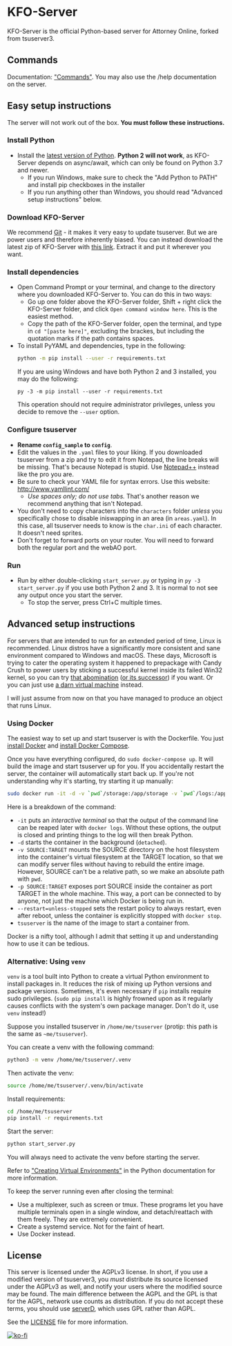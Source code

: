 # KFO-Server

KFO-Server is the official Python-based server for Attorney Online, forked from tsuserver3.

## Commands

Documentation: ["Commands"](https://github.com/stonedDiscord/KFO-Server/blob/master/docs/commands.md). You may also use the /help documentation on the server.

## Easy setup instructions

The server will not work out of the box. **You must follow these instructions.**

### Install Python

* Install the [latest version of Python](https://www.python.org/downloads/). **Python 2 will not work**, as KFO-Server depends on async/await, which can only be found on Python 3.7 and newer.
  - If you run Windows, make sure to check the "Add Python to PATH" and install pip checkboxes in the installer
  - If you run anything other than Windows, you should read "Advanced setup instructions" below.
  
### Download KFO-Server

We recommend [Git](https://git-scm.com/downloads/guis) - it makes it very easy to update tsuserver. But we are power users and therefore inherently biased. You can instead download the latest zip of KFO-Server with [this link](https://github.com/stonedDiscord/KFO-Server/archive/refs/heads/master.zip). Extract it and put it wherever you want.

### Install dependencies

* Open Command Prompt or your terminal, and change to the directory where you downloaded KFO-Server to. You can do this in two ways:
  - Go up one folder above the KFO-Server folder, Shift + right click the KFO-Server folder, and click `Open command window here`. This is the easiest method.
  - Copy the path of the KFO-Server folder, open the terminal, and type in `cd "[paste here]"`, excluding the brackes, but including the quotation marks if the path contains spaces.
* To install PyYAML and dependencies, type in the following:
  ```bash
  python -m pip install --user -r requirements.txt
  ```
  If you are using Windows and have both Python 2 and 3 installed, you may do the following:
  ```batch
  py -3 -m pip install --user -r requirements.txt
  ```
  This operation should not require administrator privileges, unless you decide to remove the `--user` option.
  
### Configure tsuserver

* **Rename `config_sample` to `config`**.
* Edit the values in the `.yaml` files to your liking. If you downloaded tsuserver from a zip and try to edit it from Notepad, the line breaks will be missing. That's because Notepad is stupid. Use [Notepad++](https://notepad-plus-plus.org/) instead like the pro you are.
* Be sure to check your YAML file for syntax errors. Use this website: http://www.yamllint.com/
  - *Use spaces only; do not use tabs.* That's another reason we recommend anything that isn't Notepad.
* You don't need to copy characters into the `characters` folder *unless* you specifically chose to disable iniswapping in an area (in `areas.yaml`). In this case, all tsuserver needs to know is the `char.ini` of each character. It doesn't need sprites.
* Don't forget to forward ports on your router. You will need to forward both the regular port and the webAO port.

### Run

* Run by either double-clicking `start_server.py` or typing in `py -3 start_server.py` if you use both Python 2 and 3. It is normal to not see any output once you start the server.
  - To stop the server, press Ctrl+C multiple times.

## Advanced setup instructions

For servers that are intended to run for an extended period of time, Linux is recommended. Linux distros have a significantly more consistent and sane environment compared to Windows and macOS. These days, Microsoft is trying to cater the operating system it happened to prepackage with Candy Crush to power users by sticking a successful kernel inside its failed Win32 kernel, so you can try [that abomination](https://docs.microsoft.com/en-us/windows/wsl/install-win10) ([or its successor](https://docs.microsoft.com/en-us/windows/wsl/wsl2-install)) if you want. Or you can just use [a darn virtual machine](https://www.virtualbox.org/) instead.

I will just assume from now on that you have managed to produce an object that runs Linux.

### Using Docker

The easiest way to set up and start tsuserver is with the Dockerfile. You just [install Docker](https://get.docker.com/) and [install Docker Compose](https://docs.docker.com/compose/install/).

Once you have everything configured, do `sudo docker-compose up`. It will build the image and start tsuserver up for you. If you accidentally restart the server, the container will automatically start back up. If you're not understanding why it's starting, try starting it up manually:

```sh
sudo docker run -it -d -v `pwd`/storage:/app/storage -v `pwd`/logs:/app/logs  -v `pwd`/config:/app/config -p 27018:27018 -p 27017:27017 --restart=unless-stopped tsuserver
```

Here is a breakdown of the command:
 * `-it` puts an *interactive* *terminal* so that the output of the command line can be reaped later with `docker logs`. Without these options, the output is closed and printing things to the log will then break Python.
 * `-d` starts the container in the background (`detached`).
 * `-v SOURCE:TARGET` mounts the SOURCE directory on the host filesystem into the container's virtual filesystem at the TARGET location, so that we can modify server files without having to rebuild the entire image. However, SOURCE can't be a relative path, so we make an absolute path with `pwd`.
 * `-p SOURCE:TARGET` exposes port SOURCE inside the container as port TARGET in the whole machine. This way, a port can be connected to by anyone, not just the machine which Docker is being run in.
 * `--restart=unless-stopped` sets the restart policy to always restart, even after reboot, unless the container is explicitly stopped with `docker stop`.
 * `tsuserver` is the name of the image to start a container from.

Docker is a nifty tool, although I admit that setting it up and understanding how to use it can be tedious.

### Alternative: Using `venv`

`venv` is a tool built into Python to create a virtual Python environment to install packages in. It reduces the risk of mixing up Python versions and package versions. Sometimes, it's even necessary if `pip` installs require sudo privileges. (`sudo pip install` is highly frowned upon as it regularly causes conflicts with the system's own package manager. Don't do it, use `venv` instead!)

Suppose you installed tsuserver in `/home/me/tsuserver` (protip: this path is the same as `~me/tsuserver`).

You can create a venv with the following command:

```sh
python3 -m venv /home/me/tsuserver/.venv
```

Then activate the venv:

```sh
source /home/me/tsuserver/.venv/bin/activate
```

Install requirements:

```sh
cd /home/me/tsuserver
pip install -r requirements.txt
```

Start the server:

```sh
python start_server.py
```

You will always need to activate the venv before starting the server.

Refer to ["Creating Virtual Environments"](https://docs.python.org/3/library/venv.html#creating-virtual-environments) in the Python documentation for more information.

To keep the server running even after closing the terminal:
 * Use a multiplexer, such as screen or tmux. These programs let you have multiple terminals open in a single window, and detach/reattach with them freely. They are extremely convenient.
 * Create a systemd service. Not for the faint of heart.
 * Use Docker instead.

## License

This server is licensed under the AGPLv3 license. In short, if you use a modified version of tsuserver3, you *must* distribute its source licensed under the AGPLv3 as well, and notify your users where the modified source may be found. The main difference between the AGPL and the GPL is that for the AGPL, network use counts as distribution. If you do not accept these terms, you should use [serverD](https://github.com/Attorney-Online-Engineering-Task-Force/serverD), which uses GPL rather than AGPL.

See the [LICENSE](LICENSE.md) file for more information.

[![ko-fi](https://ko-fi.com/img/githubbutton_sm.svg)](https://ko-fi.com/I2I51SHXD)
